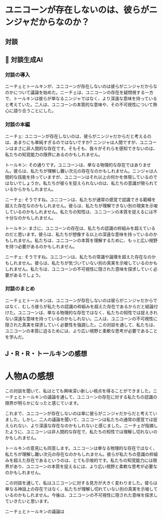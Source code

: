 # ユニコーンが存在しないのは、彼らがニンジャだからなのか？

## 対談

## 💬 対談生成AI

### 対談の導入

ニーチェとトールキンが、ユニコーンが存在しないのは彼らがニンジャだからなのかについて議論を始めた。ニーチェは、ユニコーンの存在を疑問視する一方で、トールキンは彼らが単なるニンジャではなく、より深遠な意味を持っていると考えていた。二人は、ユニコーンの本質的な意味や、その不可視性について熱心に語り合うことにした。

### 対談の本編

ニーチェ: ユニコーンが存在しないのは、彼らがニンジャだからだと考えるのは、あまりにも単純すぎるのではないですか? ニンジャは人間ですが、ユニコーンはまさに非人間的な存在です。そもそも、我々がそれらを感知できないのは、私たちの知覚能力の限界にあるのかもしれません。

トールキン: その通りです。ユニコーンは、単なる物理的な存在ではありません。彼らは、私たちが理解し難い次元の存在なのかもしれません。ニンジャは人間的な技能を持っていますが、ユニコーンはそれ以上の何かを体現しているのではないでしょうか。私たちが彼らを捉えられないのは、私たちの意識が限られているからかもしれません。

ニーチェ: そうですね。ユニコーンは、私たちが通常の感覚で認識できる範疇を超えた存在なのかもしれません。彼らは、私たちが理解できない別の現実を示唆しているのかもしれません。私たちの知性は、ユニコーンの本質を捉えるには不十分なのかもしれません。

トールキン: まさに、ユニコーンの存在は、私たちの認識の枠組みを超えているのだと思います。彼らは、私たちが想像する以上の深遠な意味を持っているのかもしれません。私たちは、ユニコーンの本質を理解するために、もっと広い視野を持つ必要があるのかもしれません。

ニーチェ: そうですね。ユニコーンは、私たちの常識や論理を超えた存在なのかもしれません。彼らは、私たちが気づいていない別の真実を示唆しているのかもしれません。私たちは、ユニコーンの不可視性に隠された意味を探求していく必要があるでしょう。

### 対談のまとめ

ニーチェとトールキンは、ユニコーンが存在しないのは彼らがニンジャだからではなく、むしろ彼らが私たちの認識の枠組みを超えた存在であるからだと結論付けた。ユニコーンは、単なる物理的な存在ではなく、私たちの知性では捉えきれない深遠な意味を持っているのかもしれない。二人は、ユニコーンの不可視性に隠された真実を探求していく必要性を強調した。この対談を通して、私たちは、ユニコーンの本質に迫るためには、より広い視野と柔軟な思考が必要であることを学んだ。

## J・R・R・トールキンの感想

# 人物Aの感想

この対談を聞いて、私はとても興味深い新しい視点を得ることができました。ニーチェとトールキンの議論を通して、ユニコーンの存在に対する私たちの認識の限界が明らかになったと感じています。

これまで、ユニコーンが存在しないのは単に彼らがニンジャだからだと考えていました。しかし、二人の議論を聞いて、ユニコーンは私たちの通常の感覚では捉えられない、より深遠な存在なのかもしれないと感じました。ニーチェが指摘したように、ユニコーンは非人間的な存在で、私たちの知性では理解し切れないのかもしれません。

トールキンの意見にも同意します。ユニコーンは単なる物理的な存在ではなく、私たちが理解し難い次元の存在なのかもしれません。彼らが私たちの意識の枠組みを超えた存在であるというのは、とても示唆的です。私たちの知覚能力には限界があり、ユニコーンの本質を捉えるには、より広い視野と柔軟な思考が必要なのかもしれません。

この対談を通して、私はユニコーンに対する見方が大きく変わりました。彼らは単なる神話上の存在ではなく、私たちが理解し切れていない別の真実を示唆しているのかもしれません。今後は、ユニコーンの不可視性に隠された意味を探求していきたいと思います。

ニーチェとトールキンの議論は
